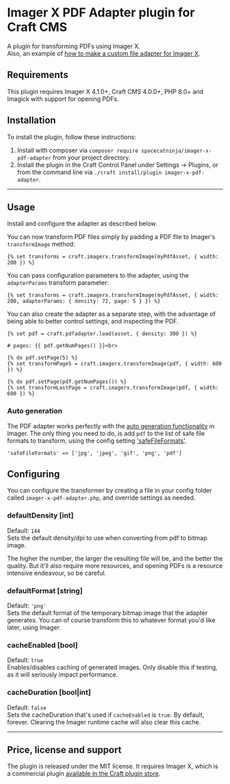 Imager X PDF Adapter plugin for Craft CMS
===

A plugin for transforming PDFs using Imager X.   
Also, an example of [how to make a custom file adapter for Imager X](https://imager-x.spacecat.ninja/extending.html#file-adapters).

## Requirements

This plugin requires Imager X 4.1.0+, Craft CMS 4.0.0+, PHP 8.0+ and Imagick with support for opening PDFs. 

## Installation

To install the plugin, follow these instructions:

1. Install with composer via `composer require spacecatninja/imager-x-pdf-adapter` from your project directory.
2. Install the plugin in the Craft Control Panel under Settings → Plugins, or from the command line via `./craft install/plugin imager-x-pdf-adapter`.

---

## Usage

Install and configure the adapter as described below. 

You can now transform PDF files simply by padding a PDF file to Imager's `transformImage` method:

```
{% set transforms = craft.imagerx.transformImage(myPdfAsset, { width: 200 }) %}
```

You can pass configuration parameters to the adapter, using the `adapterParams` transform parameter:

```
{% set transforms = craft.imagerx.transformImage(myPdfAsset, { width: 200, adapterParams: { density: 72, page: 5 } }) %}
```

You can also create the adapter as a separate step, with the advantage of being able to better control settings, 
and inspecting the PDF.

```
{% set pdf = craft.pdfadapter.load(asset, { density: 300 }) %}

# pages: {{ pdf.getNumPages() }}<br>

{% do pdf.setPage(5) %}
{% set transformPage5 = craft.imagerx.transformImage(pdf, { width: 600 }) %}

{% do pdf.setPage(pdf.getNumPages()) %}
{% set transformLastPage = craft.imagerx.transformImage(pdf, { width: 600 }) %}
```

### Auto generation

The PDF adapter works perfectly with the [auto generation functionality](https://imager-x.spacecat.ninja/usage/generate.html) 
in Imager. The only thing you need to do, is add `pdf` to the list of safe file formats
to transform, using the config setting ['safeFileFormats'](https://imager-x.spacecat.ninja/configuration.html#safefileformats-array).

```
'safeFileFormats' => ['jpg', 'jpeg', 'gif', 'png', 'pdf']
```

## Configuring

You can configure the transformer by creating a file in your config folder called
`imager-x-pdf-adapter.php`, and override settings as needed.

### defaultDensity [int]
Default: `144`  
Sets the default density/dpi to use when converting from pdf to bitmap image. 

The higher the number, the larger the resulting file will be, and the better the 
quality. But it'll also require more resources, and opening PDFs is a resource 
intensive endeavour, so be careful. 

### defaultFormat [string]
Default: `'png'`  
Sets the default format of the temporary bitmap image that the adapter generates. You 
can of course transform this to whatever format you'd like later, using Imager.

### cacheEnabled [bool]
Default: `true`  
Enables/disables caching of generated images. Only disable this if testing, as it
will seriously impact performance.

### cacheDuration [bool|int]
Default: `false`  
Sets the cacheDuration that's used if `cacheEnabled` is `true`. By default, forever. 
Clearing the Imager runtime cache will also clear this cache.


---


Price, license and support
---
The plugin is released under the MIT license. It requires Imager X, which is a commercial plugin [available in the Craft plugin store](https://plugins.craftcms.com/imager-x). 
